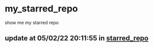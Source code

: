 # my_starred_repo
show me my starred repo

update at 05/02/22 20:11:55 in [starred_repo](./index.html)
---

